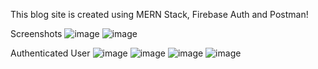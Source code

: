This blog site is created using MERN Stack, Firebase Auth and Postman!

Screenshots
![image](https://user-images.githubusercontent.com/79097544/227864739-13835f2f-be3f-46d3-aa2d-b63465bdbed7.png)
![image](https://user-images.githubusercontent.com/79097544/227864778-ab523185-fe29-47e2-8f2c-df7c5bf9c704.png)

Authenticated User
![image](https://user-images.githubusercontent.com/79097544/227862529-0197740d-c9ae-4c03-aec2-e31c1ec8e898.png)
![image](https://user-images.githubusercontent.com/79097544/227862572-84ef7925-245b-4e92-9441-948ceedb9c08.png)
![image](https://user-images.githubusercontent.com/79097544/227862669-e6dab509-4e9f-49eb-837d-7ab398346e1e.png)
![image](https://user-images.githubusercontent.com/79097544/227862819-12d6e730-b031-43db-b0d8-15152d4930e3.png)
